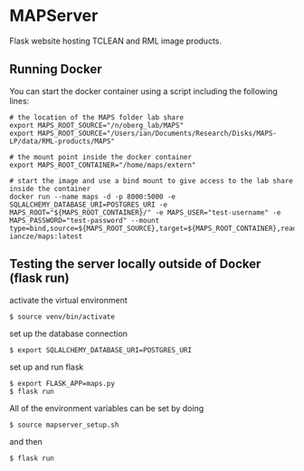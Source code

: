 # MAPServer
Flask website hosting TCLEAN and RML image products.

## Running Docker 

You can start the docker container using a script including the following lines: 

    # the location of the MAPS folder lab share
    export MAPS_ROOT_SOURCE="/n/oberg_lab/MAPS"
    export MAPS_ROOT_SOURCE="/Users/ian/Documents/Research/Disks/MAPS-LP/data/RML-products/MAPS"

    # the mount point inside the docker container
    export MAPS_ROOT_CONTAINER="/home/maps/extern"

    # start the image and use a bind mount to give access to the lab share inside the container
    docker run --name maps -d -p 8000:5000 -e SQLALCHEMY_DATABASE_URI=POSTGRES_URI -e MAPS_ROOT="${MAPS_ROOT_CONTAINER}/" -e MAPS_USER="test-username" -e MAPS_PASSWORD="test-password" --mount type=bind,source=${MAPS_ROOT_SOURCE},target=${MAPS_ROOT_CONTAINER},readonly iancze/maps:latest

## Testing the server locally outside of Docker (flask run)

activate the virtual environment
    
    $ source venv/bin/activate

set up the database connection 
    
    $ export SQLALCHEMY_DATABASE_URI=POSTGRES_URI

set up and run flask
    
    $ export FLASK_APP=maps.py
    $ flask run

All of the environment variables can be set by doing
    
    $ source mapserver_setup.sh

and then 
    
    $ flask run
